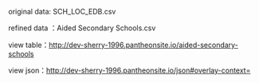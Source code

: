 original data: SCH_LOC_EDB.csv

refined data ：Aided Secondary Schools.csv

view table：http://dev-sherry-1996.pantheonsite.io/aided-secondary-schools   

view json：http://dev-sherry-1996.pantheonsite.io/json#overlay-context= 
